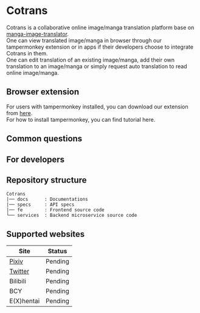 # Cotrans

Cotrans is a collaborative online image/manga translation platform base on [manga-image-translator](https://github.com/zyddnys/manga-image-translator). \
One can view translated image/manga in browser through our tampermonkey extension or in apps if their developers choose to integrate Cotrans in them. \
One can edit translation of an existing image/manga, add their own translation to an image/manga or simply request auto translation to read online image/manga.

## Browser extension

For users with tampermonkey installed, you can download our extension from [here](https://github.com/VoileLabs/imgtrans-userscript). \
For how to install tampermonkey, you can find tutorial here.

## Common questions

## For developers

## Repository structure

```text
Cotrans
|── docs      : Documentations
|── specs     : API specs
|── fe        : Frontend source code
└── services  : Backend microservice source code
```

## Supported websites

| Site                           | Status  |
| ------------------------------ | ------- |
| [Pixiv](https://pixiv.net)     | Pending |
| [Twitter](https://twitter.com) | Pending |
| Bilibili                       | Pending |
| BCY                            | Pending |
| E(X)hentai                     | Pending |
